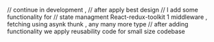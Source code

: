 // continue in development , 
// after apply best design 
// I add some functionality for 
// state managment React-redux-toolkit 1 middleware , fetching using asynk thunk , any many more type
// after adding functionality we apply reusability code for small size codebase 
